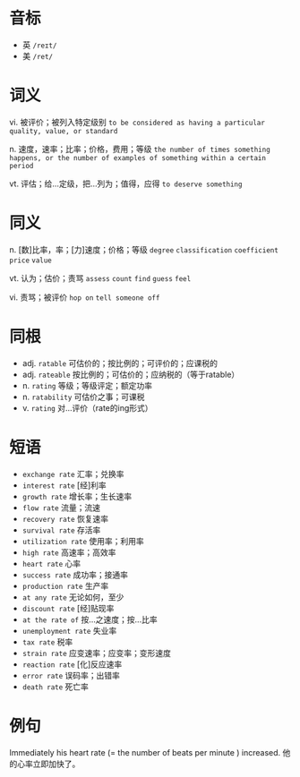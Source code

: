 # 音标

- 英 `/reɪt/`
- 美 `/ret/`

# 词义

vi. 被评价；被列入特定级别
`to be considered as having a particular quality, value, or standard`

n. 速度，速率；比率；价格，费用；等级
`the number of times something happens, or the number of examples of something within a certain period`

vt. 评估；给…定级，把…列为；值得，应得
`to deserve something`

# 同义

n. [数]比率，率；[力]速度；价格；等级
`degree` `classification` `coefficient` `price` `value`

vt. 认为；估价；责骂
`assess` `count` `find` `guess` `feel`

vi. 责骂；被评价
`hop on` `tell someone off`

# 同根

- adj. `ratable` 可估价的；按比例的；可评价的；应课税的
- adj. `rateable` 按比例的；可估价的；应纳税的（等于ratable）
- n. `rating` 等级；等级评定；额定功率
- n. `ratability` 可估价之事；可课税
- v. `rating` 对…评价（rate的ing形式）

# 短语

- `exchange rate` 汇率；兑换率
- `interest rate` [经]利率
- `growth rate` 增长率；生长速率
- `flow rate` 流量；流速
- `recovery rate` 恢复速率
- `survival rate` 存活率
- `utilization rate` 使用率；利用率
- `high rate` 高速率；高效率
- `heart rate` 心率
- `success rate` 成功率；接通率
- `production rate` 生产率
- `at any rate` 无论如何，至少
- `discount rate` [经]贴现率
- `at the rate of` 按…之速度；按...比率
- `unemployment rate` 失业率
- `tax rate` 税率
- `strain rate` 应变速率；应变率；变形速度
- `reaction rate` [化]反应速率
- `error rate` 误码率；出错率
- `death rate` 死亡率

# 例句

Immediately his heart rate (= the number of beats per minute ) increased.
他的心率立即加快了。


